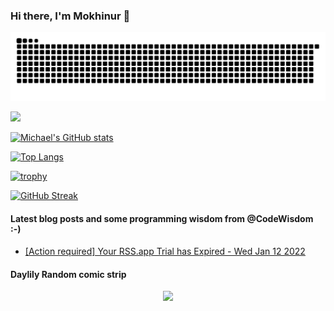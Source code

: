 ### Hi there, I'm Mokhinur 👋

<img src="https://raw.githubusercontent.com/mokhinurabdurakhimova/mokhinurabdurakhimova/output/github-contribution-grid-snake.svg" />

![](https://github-profile-summary-cards.vercel.app/api/cards/profile-details?username=mokhinurabdurakhimova&theme=vue)

[![Michael's GitHub stats](https://github-readme-stats.vercel.app/api?username=mokhinurabdurakhimova)](https://github.com/mokhinurabdurakhimova/github-readme-stats)

[![Top Langs](https://github-readme-stats.vercel.app/api/top-langs/?username=mokhinurabdurakhimova&layout=compact)](https://github.com/anuraghazra/github-readme-stats)

[![trophy](https://github-profile-trophy.vercel.app/?username=mokhinurabdurakhimova)](https://github.com/ryo-ma/github-profile-trophy)

[![GitHub Streak](https://github-readme-streak-stats.herokuapp.com/?user=mokhinurabdurakhimova)](https://git.io/streak-stats)

#### Latest blog posts and some programming wisdom from @CodeWisdom :-)
<!-- BLOG-POST-LIST:START -->
- [[Action required] Your RSS.app Trial has Expired - Wed Jan 12 2022](https://rss.app)
<!-- BLOG-POST-LIST:END -->

#### Daylily Random comic strip
<!--START_SECTION:comicstrip-->
<p align="center">
 <a href="https://xkcd.com/">
 <img src="https://imgs.xkcd.com/comics/decorative_constants.png" />
</a>
</p>
<!--END_SECTION:comicstrip-->

<!--
**msoftware/msoftware** is a ✨ _special_ ✨ repository because its `README.md` (this file) appears on your GitHub profile.

Here are some ideas to get you started:

- 🔭 I’m currently working on ...
- 🌱 I’m currently learning ...
- 👯 I’m looking to collaborate on ...
- 🤔 I’m looking for help with ...
- 💬 Ask me about ...
- 📫 How to reach me: ...
- 😄 Pronouns: ...
- ⚡ Fun fact: ...
-->
